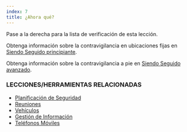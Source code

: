 ```yaml
---
index: 7
title: ¿Ahora qué?
---
```

Pase a la derecha para la lista de verificación de esta lección.

Obtenga información sobre la contravigilancia en ubicaciones fijas en [Siendo Seguido principiante](umbrella://work/being-followed/beginner).

Obtenga información sobre la contravigilancia a pie en [Siendo Seguido avanzado](umbrella://work/being-followed/advanced).

### LECCIONES/HERRAMIENTAS RELACIONADAS

*   [Planificación de Seguridad](umbrella://assess-your-risk/security-planning)
*   [Reuniones](umbrella://work/meetings)
*   [Vehículos](umbrella://travel/vehicles)
*   [Gestión de Información](umbrella://information/managing-information)
*   [Teléfonos Móviles](umbrella://communications/mobile-phones/beginner)